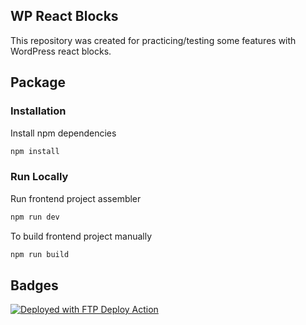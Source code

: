 ## WP React Blocks

This repository was created for practicing/testing some features with WordPress react blocks.

## Package

### Installation

Install npm dependencies

```bash
npm install
```
    
### Run Locally


Run frontend project assembler

```bash
npm run dev
```

To build frontend project manually

```bash
npm run build
```

## Badges
[<img alt="Deployed with FTP Deploy Action" src="https://img.shields.io/badge/Deployed With-FTP DEPLOY ACTION-%3CCOLOR%3E?style=for-the-badge&color=0077b6">](https://github.com/SamKirkland/FTP-Deploy-Action)
